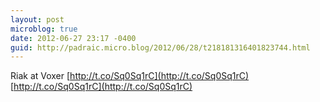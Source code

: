 ```yaml
---
layout: post
microblog: true
date: 2012-06-27 23:17 -0400
guid: http://padraic.micro.blog/2012/06/28/t218181316401823744.html
---
```

Riak at Voxer [http://t.co/Sq0Sq1rC](http://t.co/Sq0Sq1rC) [http://t.co/Sq0Sq1rC](http://t.co/Sq0Sq1rC)
